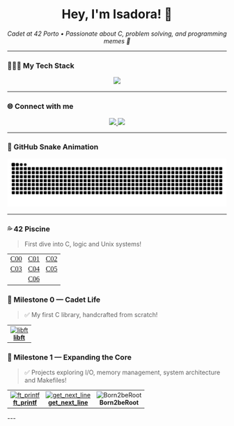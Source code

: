 <h1 align="center">Hey, I'm Isadora! 👋</h1>

<p align="center">
  <i>Cadet at 42 Porto • Passionate about C, problem solving, and programming memes 🧠</i>
</p>

---

### 👨🏼‍💻 My Tech Stack

<p align="center">
  <img src="https://skillicons.dev/icons?i=c,linux,bash,vscode,html,css,javascript,github,figma" />
</p>

---

### 🌐 Connect with me

<p align="center">
  <a href="http://www.linkedin.com/in/isadora-barradas" target="_blank">
    <img src="https://img.shields.io/badge/-LinkedIn-0A66C2?style=for-the-badge&logo=linkedin&logoColor=white"/>
  </a>
  <a href="https://github.com/iorsini" target="_blank">
    <img src="https://img.shields.io/badge/-GitHub-181717?style=for-the-badge&logo=github&logoColor=white"/>
  </a>
</p>

---

### 🐍 GitHub Snake Animation

<p align="center">
  <img src="https://raw.githubusercontent.com/iorsini/iorsini/output/github-contribution-grid-snake.svg" alt="snake gif" />
</p>

---

### 💦 42 Piscine

> First dive into C, logic and Unix systems!

<div align="center">
  <table>
    <tr>
      <td align="center">
        <a href="https://github.com/iorsini/C00">
          <span style="font-family: 'Fira Code'; font-size: 16px;">C00</span>
        </a>
      </td>
      <td align="center">
        <a href="https://github.com/iorsini/C01">
          <span style="font-family: 'Fira Code'; font-size: 16px;">C01</span>
        </a>
      </td>
      <td align="center">
        <a href="https://github.com/iorsini/C02">
          <span style="font-family: 'Fira Code'; font-size: 16px;">C02</span>
        </a>
      </td>
    </tr>
    <tr>
      <td align="center">
        <a href="https://github.com/iorsini/C03">
          <span style="font-family: 'Fira Code'; font-size: 16px;">C03</span>
        </a>
      </td>
      <td align="center">
        <a href="https://github.com/iorsini/C04">
          <span style="font-family: 'Fira Code'; font-size: 16px;">C04</span>
        </a>
      </td>
      <td align="center">
        <a href="https://github.com/iorsini/C05">
          <span style="font-family: 'Fira Code'; font-size: 16px;">C05</span>
        </a>
      </td>
    </tr>
    <tr>
      <td align="center" colspan="3">
        <a href="https://github.com/iorsini/C06">
          <span style="font-family: 'Fira Code'; font-size: 16px;">C06</span>
        </a>
      </td>
    </tr>
  </table>
</div>

### 🚀 Milestone 0 — Cadet Life

> ✅ My first C library, handcrafted from scratch!

<div align="center"> 
  <table>
    <tr>
      <td align="center">
        <a href="https://github.com/iorsini/libft" target="_blank">
          <img src="https://videos.openai.com/vg-assets/assets%2Ftask_01k4w7m5btf4g9vz6fvg9a57nr%2F1757589246_img_0.webp?st=2025-09-11T09%3A58%3A02Z&se=2025-09-17T10%3A58%3A02Z&sks=b&skt=2025-09-11T09%3A58%3A02Z&ske=2025-09-17T10%3A58%3A02Z&sktid=a48cca56-e6da-484e-a814-9c849652bcb3&skoid=cfbc986b-d2bc-4088-8b71-4f962129715b&skv=2019-02-02&sv=2018-11-09&sr=b&sp=r&spr=https%2Chttp&sig=fg0oBjIIOIfz%2B%2BbDVfNkA6saUaBJLtBN%2FvuHEDKwfFo%3D&az=oaivgprodscus" width="150" alt="libft"/>
          <br />
          <strong>libft</strong>
        </a>
      </td>
    </tr>
  </table>
</div>

### 🚀 Milestone 1 — Expanding the Core
> ✅ Projects exploring I/O, memory management, system architecture and Makefiles!

<div align="center"> 
  <table> <tr> 
    <td align="center"> <a href="https://github.com/iorsini/ft_printf" target="_blank"> <img src="https://videos.openai.com/vg-assets/assets%2Ftask_01jzjq25yzezdr8qs1kmzbmh30%2F1751901192_img_1.webp?st=2025-09-11T09%3A55%3A53Z&se=2025-09-17T10%3A55%3A53Z&sks=b&skt=2025-09-11T09%3A55%3A53Z&ske=2025-09-17T10%3A55%3A53Z&sktid=a48cca56-e6da-484e-a814-9c849652bcb3&skoid=cfbc986b-d2bc-4088-8b71-4f962129715b&skv=2019-02-02&sv=2018-11-09&sr=b&sp=r&spr=https%2Chttp&sig=DdoczkFo%2BAZEIgYiqpsgdtgdCD49MvIrGWWzsS8twlc%3D&az=oaivgprodscus" width="150" alt="ft_printf"/> <br /> <strong>ft_printf</strong> </a> </td> 
    <td align="center"> <a href="https://github.com/iorsini/get_next_line" target="_blank"> <img src="https://videos.openai.com/vg-assets/assets%2Ftask_01jzjq9nxkeatr0h3gmjxm7sqw%2F1751901420_img_1.webp?st=2025-09-11T09%3A55%3A53Z&se=2025-09-17T10%3A55%3A53Z&sks=b&skt=2025-09-11T09%3A55%3A53Z&ske=2025-09-17T10%3A55%3A53Z&sktid=a48cca56-e6da-484e-a814-9c849652bcb3&skoid=cfbc986b-d2bc-4088-8b71-4f962129715b&skv=2019-02-02&sv=2018-11-09&sr=b&sp=r&spr=https%2Chttp&sig=fwIKSvq4%2FpUjDHXa05OjmSxtn4UoLbYMqCoA89ngOqQ%3D&az=oaivgprodscus" width="150" alt="get_next_line"/> <br /> <strong>get_next_line</strong> </a> </td> 
    <td align="center"> <img src="https://videos.openai.com/vg-assets/assets%2Ftask_01jzjqpya7e03rr574ht8bb07z%2F1751901862_img_0.webp?st=2025-09-11T09%3A55%3A53Z&se=2025-09-17T10%3A55%3A53Z&sks=b&skt=2025-09-11T09%3A55%3A53Z&ske=2025-09-17T10%3A55%3A53Z&sktid=a48cca56-e6da-484e-a814-9c849652bcb3&skoid=cfbc986b-d2bc-4088-8b71-4f962129715b&skv=2019-02-02&sv=2018-11-09&sr=b&sp=r&spr=https%2Chttp&sig=LkxzeiMLgiZUK44RUg%2FmqZbdM04MObLa0P6Jig2RvvE%3D&az=oaivgprodscus" width="150" alt="Born2beRoot"/> <br /> <strong>Born2beRoot</strong></td> </tr> </table> </div>
---
